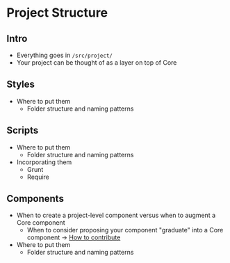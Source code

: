 # Project Structure

## Intro

- Everything goes in `/src/project/`
- Your project can be thought of as a layer on top of Core

## Styles

- Where to put them
    + Folder structure and naming patterns

## Scripts

- Where to put them
    + Folder structure and naming patterns
- Incorporating them
    + Grunt
    + Require

## Components

- When to create a project-level component versus when to augment a Core component
    + When to consider proposing your component "graduate" into a Core component -> [How to contribute](../contributing.md)
- Where to put them
    + Folder structure and naming patterns

